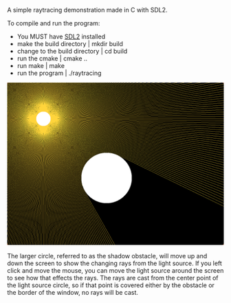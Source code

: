A simple raytracing demonstration made in C with SDL2. 

To compile and run the program:
* You MUST have [SDL2](https://wiki.libsdl.org/SDL2/Installation) installed
* make the build directory              | mkdir build
* change to the build directory         | cd build
* run the cmake                         | cmake ..
* run make                              | make
* run the program                       | ./raytracing

![Alt text](raytracing_demo.jpg)

The larger circle, referred to as the shadow obstacle, will move up and down the screen to show the changing rays from the light source. If you left click and move the mouse, you can move the light source around the screen to see how that effects the rays. The rays are cast from the center point of the light source circle, so if that point is covered either by the obstacle or the border of the window, no rays will be cast. 

